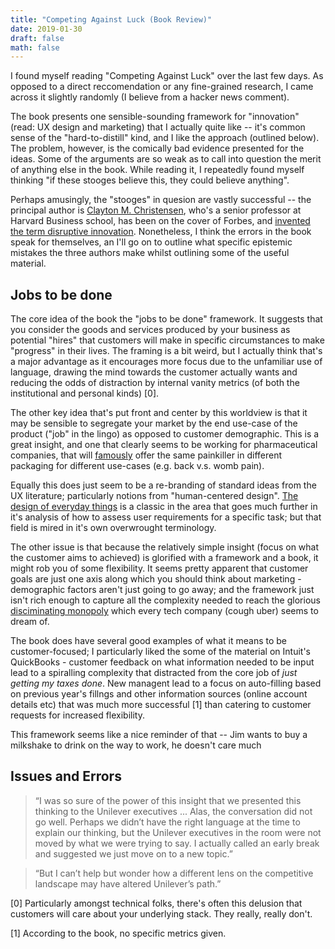 ```yaml
---
title: "Competing Against Luck (Book Review)"
date: 2019-01-30
draft: false
math: false
---
```


I found myself reading "Competing Against Luck" over the last few days. As opposed to a direct reccomendation or any fine-grained research, I came across it slightly randomly (I believe from a hacker news comment).

The book presents one sensible-sounding framework for "innovation" (read: UX design and marketing) that I actually quite like -- it's common sense of the "hard-to-distill" kind, and I like the approach (outlined below). The problem, however, is the comically bad evidence presented for the ideas. Some of the arguments are so weak as to call into question the merit of anything else in the book. While reading it, I repeatedly found myself thinking "if these stooges believe this, they could believe anything". 

Perhaps amusingly, the "stooges" in quesion are vastly successful -- the principal author is [Clayton M. Christensen](https://en.wikipedia.org/wiki/Clayton_M._Christensen), who's a senior professor at Harvard Business school, has been on the cover of Forbes, and [invented the term disruptive innovation](https://en.wikipedia.org/wiki/Disruptive_innovation). Nonetheless, I think the errors in the book speak for themselves, an I'll go on to outline what specific epistemic mistakes the three authors make whilst outlining some of the useful material.

## Jobs to be done

The core idea of the book the "jobs to be done" framework. It suggests that you consider the goods and services produced by your business as potential "hires" that customers will make in specific circumstances to make "progress" in their lives. The framing is a bit weird, but I actually think that's a major advantage as it encourages more focus due to the unfamiliar use of language, drawing the mind towards the customer actually wants and reducing the odds of distraction by internal vanity metrics (of both the institutional and personal kinds) [0]. 

The other key idea that's put front and center by this worldview is that it may be sensible to segregate your market by the end use-case of the product ("job" in the lingo) as opposed to customer demographic. This is a great insight, and one that clearly seems to be working for pharmaceutical companies, that will [famously](https://www.bbc.co.uk/news/magazine-35091242) offer the same painkiller in different packaging for different use-cases (e.g. back v.s. womb pain). 

Equally this does just seem to be a re-branding of standard ideas from the UX literature; particularly notions from "human-centered design". [The design of everyday things](https://en.wikipedia.org/wiki/The_Design_of_Everyday_Things) is a classic in the area that goes much further in it's analysis of how to assess user requirements for a specific task; but that field is mired in it's own overwrought terminology.

The other issue is that because the relatively simple insight (focus on what the customer aims to achieved) is glorified with a framework and a book, it might rob you of some flexibility. It seems pretty apparent that customer goals are just one axis along which you should think about marketing - demographic factors aren't just going to go away; and the framework just isn't rich enough to capture all the complexity needed to reach the glorious [disciminating monopoly](https://www.investopedia.com/terms/d/discriminating-monopoly.asp) which every tech company (cough uber) seems to dream of.

The book does have several good examples of what it means to be customer-focused; I particularly liked the some of the material on Intuit's QuickBooks - customer feedback on what information needed to be input lead to a spiralling complexity that distracted from the core job of *just getting my taxes done*. New managent lead to a focus on auto-filling based on previous year's fillngs and other information sources (online account details etc) that was much more successful [1] than catering to customer requests for increased flexibility.

This framework seems like a nice reminder of that -- Jim wants to buy a milkshake to drink on the way to work, he doesn't care much 

## Issues and Errors

> “I was so sure of the power of this insight that we presented this thinking to the Unilever executives ...
> Alas, the conversation did not go well. Perhaps we didn’t have the right language at the time to explain our thinking, but the Unilever executives in the room were not moved by what we were trying to say. I actually called an early break and suggested we just move on to a new topic.”

> “But I can’t help but wonder how a different lens on the competitive landscape may have altered Unilever’s path.”

[0] Particularly amongst technical folks, there's often this delusion that customers will care about your underlying stack. They really, really don't. 

[1] According to the book, no specific metrics given.